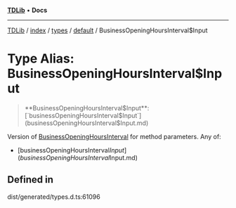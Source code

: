 [**TDLib**](../../../../../../README.md) • **Docs**

***

[TDLib](../../../../../../modules.md) / [index](../../../../../README.md) / [types](../../../README.md) / [default](../README.md) / BusinessOpeningHoursInterval$Input

# Type Alias: BusinessOpeningHoursInterval$Input

> **BusinessOpeningHoursInterval$Input**: [`businessOpeningHoursInterval$Input`](businessOpeningHoursInterval$Input.md)

Version of [BusinessOpeningHoursInterval](BusinessOpeningHoursInterval-1.md) for method parameters.
Any of:
- [businessOpeningHoursInterval$Input](businessOpeningHoursInterval$Input.md)

## Defined in

dist/generated/types.d.ts:61096
